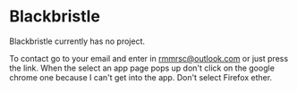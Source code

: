 # Blackbristle
Blackbristle currently has no project.

To contact go to your email and enter in rmmrsc@outlook.com or just press the link. When the 
select an app page pops up don't click on the google chrome one because I can't get into the app. 
Don't select Firefox ether.
